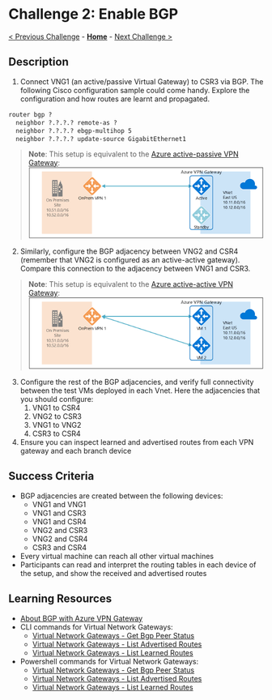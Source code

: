 # Challenge 2: Enable BGP

[< Previous Challenge](./01-lab_setup.md) - **[Home](../README.md)** - [Next Challenge >](./03-aspath_prepending.md)

## Description

1. Connect VNG1 (an active/passive Virtual Gateway) to CSR3 via BGP. The following Cisco configuration sample could come handy. Explore the configuration and how routes are learnt and propagated.

```
router bgp ?
  neighbor ?.?.?.? remote-as ?
  neighbor ?.?.?.? ebgp-multihop 5
  neighbor ?.?.?.? update-source GigabitEthernet1
```

> **Note**: This setup is equivalent to the [Azure active-passive VPN Gateway](https://docs.microsoft.com/azure/vpn-gateway/vpn-gateway-highlyavailable#about-azure-vpn-gateway-redundancy):
> ![](media/active-standby.png)

2. Similarly, configure the BGP adjacency between VNG2 and CSR4 (remember that VNG2 is configured as an active-active gateway). Compare this connection  to the adjacency between VNG1 and CSR3.

> **Note**: This setup is equivalent to the [Azure active-active VPN Gateway](https://docs.microsoft.com/azure/vpn-gateway/vpn-gateway-highlyavailable#active-active-azure-vpn-gateway):
> ![](media/active-active.png)

3. Configure the rest of the BGP adjacencies, and verify full connectivity between the test VMs deployed in each Vnet. Here the adjacencies that you should configure:
    1. VNG1 to CSR4
    1. VNG2 to CSR3
    1. VNG1 to VNG2
    1. CSR3 to CSR4
1. Ensure you can inspect learned and advertised routes from each VPN gateway and each branch device

## Success Criteria

- BGP adjacencies are created between the following devices:
    - VNG1 and VNG1
    - VNG1 and CSR3
    - VNG1 and CSR4
    - VNG2 and CSR3
    - VNG2 and CSR4
    - CSR3 and CSR4
- Every virtual machine can reach all other virtual machines
- Participants can read and interpret the routing tables in each device of the setup, and show the received and advertised routes

## Learning Resources

- [About BGP with Azure VPN Gateway](https://docs.microsoft.com/en-us/azure/vpn-gateway/vpn-gateway-bgp-overview)
- CLI commands for Virtual Network Gateways:
    - [Virtual Network Gateways - Get Bgp Peer Status](https://docs.microsoft.com/cli/azure/network/vnet-gateway?view=azure-cli-latest#az_network_vnet_gateway_list_bgp_peer_status)
    - [Virtual Network Gateways - List Advertised Routes](https://docs.microsoft.com/cli/azure/network/vnet-gateway?view=azure-cli-latest#az_network_vnet_gateway_list_advertised_routes)
    - [Virtual Network Gateways - List Learned Routes](https://docs.microsoft.com/cli/azure/network/vnet-gateway?view=azure-cli-latest#az_network_vnet_gateway_list_learned_routes)
- Powershell commands for Virtual Network Gateways:
    - [Virtual Network Gateways - Get Bgp Peer Status](https://docs.microsoft.com/powershell/module/az.network/get-azvirtualnetworkgatewaybgppeerstatus?view=azps-5.1.0)
    - [Virtual Network Gateways - List Advertised Routes](https://docs.microsoft.com/powershell/module/az.network/get-azvirtualnetworkgatewayadvertisedroute?view=azps-5.1.0)
    - [Virtual Network Gateways - List Learned Routes](https://docs.microsoft.com/powershell/module/az.network/get-azvirtualnetworkgatewaylearnedroute?view=azps-5.1.0)
